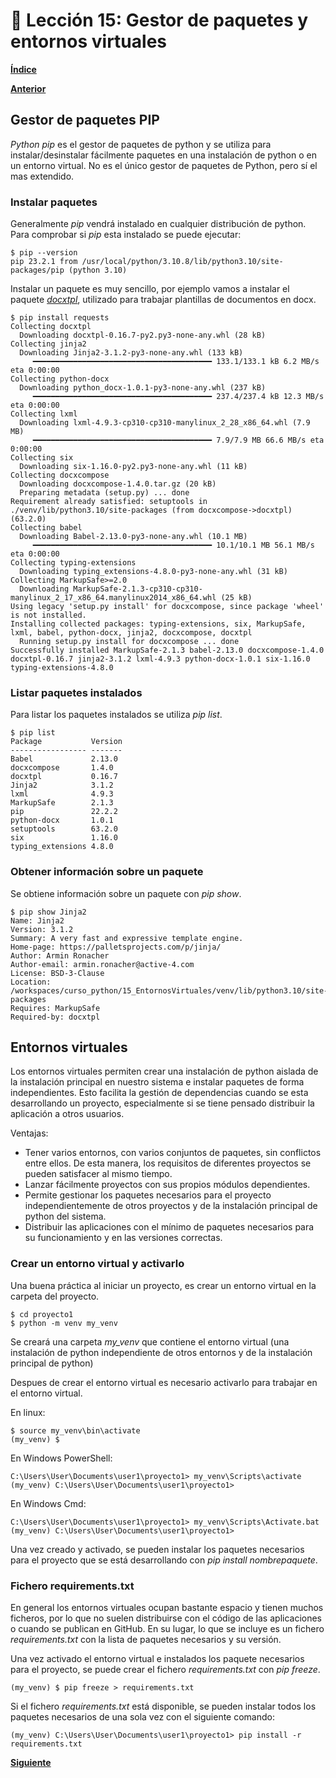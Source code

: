 # 📗 Lección 15: Gestor de paquetes y entornos virtuales

**[Índice](../README.md)**

**[Anterior](../14_Modulos/README.md)**

## Gestor de paquetes PIP

*Python pip* es el gestor de paquetes de python y se utiliza para instalar/desinstalar fácilmente paquetes en una instalación de python o en un entorno virtual. No es el único gestor de paquetes de Python, pero sí el mas extendido.

### Instalar paquetes

Generalmente *pip* vendrá instalado en cualquier distribución de python. Para comprobar si *pip* esta instalado se puede ejecutar:

```console
$ pip --version
pip 23.2.1 from /usr/local/python/3.10.8/lib/python3.10/site-packages/pip (python 3.10)
```

Instalar un paquete es muy sencillo, por ejemplo vamos a instalar el paquete [*docxtpl*](https://docxtpl.readthedocs.io/en/latest/), utilizado para trabajar plantillas de documentos en docx.

```console
$ pip install requests
Collecting docxtpl
  Downloading docxtpl-0.16.7-py2.py3-none-any.whl (28 kB)
Collecting jinja2
  Downloading Jinja2-3.1.2-py3-none-any.whl (133 kB)
     ━━━━━━━━━━━━━━━━━━━━━━━━━━━━━━━━━━━━━━━━ 133.1/133.1 kB 6.2 MB/s eta 0:00:00
Collecting python-docx
  Downloading python_docx-1.0.1-py3-none-any.whl (237 kB)
     ━━━━━━━━━━━━━━━━━━━━━━━━━━━━━━━━━━━━━━━━ 237.4/237.4 kB 12.3 MB/s eta 0:00:00
Collecting lxml
  Downloading lxml-4.9.3-cp310-cp310-manylinux_2_28_x86_64.whl (7.9 MB)
     ━━━━━━━━━━━━━━━━━━━━━━━━━━━━━━━━━━━━━━━━ 7.9/7.9 MB 66.6 MB/s eta 0:00:00
Collecting six
  Downloading six-1.16.0-py2.py3-none-any.whl (11 kB)
Collecting docxcompose
  Downloading docxcompose-1.4.0.tar.gz (20 kB)
  Preparing metadata (setup.py) ... done
Requirement already satisfied: setuptools in ./venv/lib/python3.10/site-packages (from docxcompose->docxtpl) (63.2.0)
Collecting babel
  Downloading Babel-2.13.0-py3-none-any.whl (10.1 MB)
     ━━━━━━━━━━━━━━━━━━━━━━━━━━━━━━━━━━━━━━━━ 10.1/10.1 MB 56.1 MB/s eta 0:00:00
Collecting typing-extensions
  Downloading typing_extensions-4.8.0-py3-none-any.whl (31 kB)
Collecting MarkupSafe>=2.0
  Downloading MarkupSafe-2.1.3-cp310-cp310-manylinux_2_17_x86_64.manylinux2014_x86_64.whl (25 kB)
Using legacy 'setup.py install' for docxcompose, since package 'wheel' is not installed.
Installing collected packages: typing-extensions, six, MarkupSafe, lxml, babel, python-docx, jinja2, docxcompose, docxtpl
  Running setup.py install for docxcompose ... done
Successfully installed MarkupSafe-2.1.3 babel-2.13.0 docxcompose-1.4.0 docxtpl-0.16.7 jinja2-3.1.2 lxml-4.9.3 python-docx-1.0.1 six-1.16.0 typing-extensions-4.8.0
```

### Listar paquetes instalados

Para listar los paquetes instalados se utiliza *pip list*.

```console
$ pip list
Package           Version
----------------- -------
Babel             2.13.0
docxcompose       1.4.0
docxtpl           0.16.7
Jinja2            3.1.2
lxml              4.9.3
MarkupSafe        2.1.3
pip               22.2.2
python-docx       1.0.1
setuptools        63.2.0
six               1.16.0
typing_extensions 4.8.0
```

### Obtener información sobre un paquete

Se obtiene información sobre un paquete con *pip show*.

```console
$ pip show Jinja2
Name: Jinja2
Version: 3.1.2
Summary: A very fast and expressive template engine.
Home-page: https://palletsprojects.com/p/jinja/
Author: Armin Ronacher
Author-email: armin.ronacher@active-4.com
License: BSD-3-Clause
Location: /workspaces/curso_python/15_EntornosVirtuales/venv/lib/python3.10/site-packages
Requires: MarkupSafe
Required-by: docxtpl
```

## Entornos virtuales

Los entornos virtuales permiten crear una instalación de python aislada de la instalación principal en nuestro sistema e instalar paquetes de forma independientes. Esto facilita la gestión de dependencias cuando se esta desarrollando un proyecto, especialmente si se tiene pensado distribuir la aplicación a otros usuarios.

Ventajas:
- Tener varios entornos, con varios conjuntos de paquetes, sin conflictos entre ellos. De esta manera, los requisitos de diferentes proyectos se pueden satisfacer al mismo tiempo.
- Lanzar fácilmente proyectos con sus propios módulos dependientes.
- Permite gestionar los paquetes necesarios para el proyecto independientemente de otros proyectos y de la instalación principal de python del sistema.
- Distribuir las aplicaciones con el mínimo de paquetes necesarios para su funcionamiento y en las versiones correctas.

### Crear un entorno virtual y activarlo

Una buena práctica al iniciar un proyecto, es crear un entorno virtual en la carpeta del proyecto.

```console
$ cd proyecto1
$ python -m venv my_venv
```
Se creará una carpeta *my_venv* que contiene el entorno virtual (una instalación de python independiente de otros entornos y de la instalación principal de python)

Despues de crear el entorno virtual es necesario activarlo para trabajar en el entorno virtual.

En linux:
```console
$ source my_venv\bin\activate
(my_venv) $
```

En Windows PowerShell:
```console
C:\Users\User\Documents\user1\proyecto1> my_venv\Scripts\activate
(my_venv) C:\Users\User\Documents\user1\proyecto1>
```

En Windows Cmd:
```console
C:\Users\User\Documents\user1\proyecto1> my_venv\Scripts\Activate.bat
(my_venv) C:\Users\User\Documents\user1\proyecto1>
```

Una vez creado y activado, se pueden instalar los paquetes necesarios para el proyecto que se está desarrollando con *pip install nombrepaquete*.

### Fichero requirements.txt

En general los entornos virtuales ocupan bastante espacio y tienen muchos ficheros, por lo que no suelen distribuirse con el código de las aplicaciones o cuando se publican en GitHub. En su lugar, lo que se incluye es un fichero *requirements.txt* con la lista de paquetes necesarios y su versión.

Una vez activado el entorno virtual e instalados los paquete necesarios para el proyecto, se puede crear el fichero *requirements.txt* con *pip freeze*.

```console
(my_venv) $ pip freeze > requirements.txt
```
Si el fichero *requirements.txt* está disponible, se pueden instalar todos los paquetes necesarios de una sola vez con el siguiente comando:

```console
(my_venv) C:\Users\User\Documents\user1\proyecto1> pip install -r requirements.txt
```


**[Siguiente](../16_Ficheros/README.md)**
